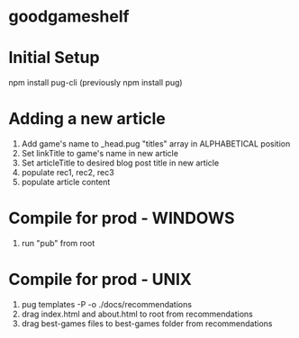 # goodgameshelf

# Initial Setup
npm install pug-cli (previously npm install pug)


# Adding a new article
1) Add game's name to _head.pug "titles" array in ALPHABETICAL position
2) Set linkTitle to game's name in new article
3) Set articleTitle to desired blog post title in new article
4) populate rec1, rec2, rec3
5) populate article content


# Compile for prod - WINDOWS
1) run "pub" from root

# Compile for prod - UNIX
1) pug templates -P -o ./docs/recommendations
2) drag index.html and about.html to root from recommendations
3) drag best-games files to best-games folder from recommendations
